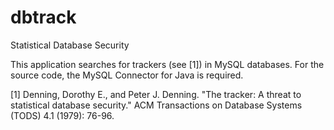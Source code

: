 # dbtrack
Statistical Database Security

This application searches for trackers (see [1]) in MySQL databases.
For the source code, the MySQL Connector for Java  is required.

[1] Denning, Dorothy E., and Peter J. Denning. "The tracker: A threat to statistical database security." ACM Transactions on Database Systems (TODS) 4.1 (1979): 76-96.
